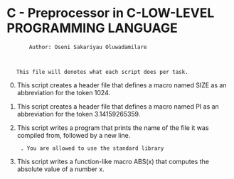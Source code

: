 #	   C - Preprocessor in C-LOW-LEVEL PROGRAMMING LANGUAGE




		   Author: Oseni Sakariyau Oluwadamilare



	   This file will denotes what each script does per task.




0. This script creates a header file that defines a macro named SIZE as an abbreviation for the token 1024.


1. This script creates a header file that defines a macro named PI as an abbreviation for the token 3.14159265359.


2. This script writes a program that prints the name of the file it was compiled from, followed by a new line.

    	. You are allowed to use the standard library


3. This script writes a function-like macro ABS(x) that computes the absolute value of a number x.

